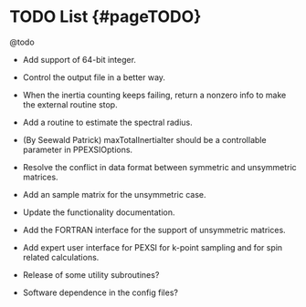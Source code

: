 TODO List   {#pageTODO}
=========
@todo
- Add support of 64-bit integer.
- Control the output file in a better way.
- When the inertia counting keeps failing, return a nonzero info to make
  the external routine stop.
- Add a routine to estimate the spectral radius.
- (By Seewald Patrick) maxTotalInertiaIter should be a controllable
  parameter in PPEXSIOptions.

- Resolve the conflict in data format between symmetric and unsymmetric
  matrices.
- Add an sample matrix for the unsymmetric case.
- Update the functionality documentation.
- Add the FORTRAN interface for the support of unsymmetric matrices.
- Add expert user interface for PEXSI for k-point sampling and for spin
  related calculations.
- Release of some utility subroutines?
- Software dependence in the config files?
